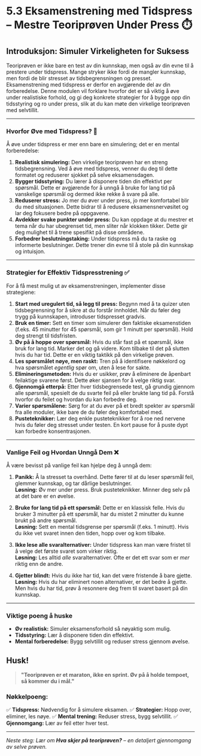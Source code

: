 # 5.3 Eksamenstrening med Tidspress – Mestre Teoriprøven Under Press ⏱️

## Introduksjon: Simuler Virkeligheten for Suksess

Teoriprøven er ikke bare en test av din kunnskap, men også av din evne til å prestere under tidspress. Mange stryker ikke fordi de mangler kunnskap, men fordi de blir stresset av tidsbegrensningen og presset. Eksamenstrening med tidspress er derfor en avgjørende del av din forberedelse. Denne modulen vil forklare hvorfor det er så viktig å øve under realistiske forhold, og gi deg konkrete strategier for å bygge opp din tidsstyring og ro under press, slik at du kan møte den virkelige teoriprøven med selvtillit.

---

### Hvorfor Øve med Tidspress? 🤔

Å øve under tidspress er mer enn bare en simulering; det er en mental forberedelse:

1.  **Realistisk simulering:** Den virkelige teoriprøven har en streng tidsbegrensning. Ved å øve med tidspress, venner du deg til dette formatet og reduserer sjokket på selve eksamensdagen.
2.  **Bygger tidsstyring:** Du lærer å disponere tiden din effektivt per spørsmål. Dette er avgjørende for å unngå å bruke for lang tid på vanskelige spørsmål og dermed ikke rekke å svare på alle.
3.  **Reduserer stress:** Jo mer du øver under press, jo mer komfortabel blir du med situasjonen. Dette bidrar til å redusere eksamensnervøsitet og lar deg fokusere bedre på oppgavene.
4.  **Avdekker svake punkter under press:** Du kan oppdage at du mestrer et tema når du har ubegrenset tid, men sliter når klokken tikker. Dette gir deg mulighet til å trene spesifikt på disse områdene.
5.  **Forbedrer beslutningstaking:** Under tidspress må du ta raske og informerte beslutninger. Dette trener din evne til å stole på din kunnskap og intuisjon.

---

### Strategier for Effektiv Tidspresstrening ✅

For å få mest mulig ut av eksamenstreningen, implementer disse strategiene:

1.  **Start med uregulert tid, så legg til press:** Begynn med å ta quizer uten tidsbegrensning for å sikre at du forstår innholdet. Når du føler deg trygg på kunnskapen, introduser tidspresset gradvis.
2.  **Bruk en timer:** Sett en timer som simulerer den faktiske eksamenstiden (f.eks. 45 minutter for 45 spørsmål, som gir 1 minutt per spørsmål). Hold deg strengt til tidsfristen.
3.  **Øv på å hoppe over spørsmål:** Hvis du står fast på et spørsmål, ikke bruk for lang tid. Marker det og gå videre. Kom tilbake til det på slutten hvis du har tid. Dette er en viktig taktikk på den virkelige prøven.
4.  **Les spørsmålet nøye, men raskt:** Tren på å identifisere nøkkelord og hva spørsmålet *egentlig* spør om, uten å lese for sakte.
5.  **Elimineringsmetoden:** Hvis du er usikker, prøv å eliminere de åpenbart feilaktige svarene først. Dette øker sjansen for å velge riktig svar.
6.  **Gjennomgå etterpå:** Etter hver tidsbegrensede test, gå grundig gjennom alle spørsmål, spesielt de du svarte feil på eller brukte lang tid på. Forstå hvorfor du feilet og hvordan du kan forbedre deg.
7.  **Varier spørsmålene:** Sørg for at du øver på et bredt spekter av spørsmål fra alle moduler, ikke bare de du føler deg komfortabel med.
8.  **Pusteteknikker:** Lær deg enkle pusteteknikker for å roe ned nervene hvis du føler deg stresset under testen. En kort pause for å puste dypt kan forbedre konsentrasjonen.

---

### Vanlige Feil og Hvordan Unngå Dem ❌

Å være bevisst på vanlige feil kan hjelpe deg å unngå dem:

1.  **Panikk:** Å la stresset ta overhånd. Dette fører til at du leser spørsmål feil, glemmer kunnskap, og tar dårlige beslutninger.  
    **Løsning:** Øv mer under press. Bruk pusteteknikker. Minner deg selv på at det bare er en øvelse.

2.  **Bruke for lang tid på ett spørsmål:** Dette er en klassisk felle. Hvis du bruker 3 minutter på ett spørsmål, har du mistet 2 minutter du kunne brukt på andre spørsmål.  
    **Løsning:** Sett en mental tidsgrense per spørsmål (f.eks. 1 minutt). Hvis du ikke vet svaret innen den tiden, hopp over og kom tilbake.

3.  **Ikke lese alle svaralternativer:** Under tidspress kan man være fristet til å velge det første svaret som virker riktig.  
    **Løsning:** Les alltid *alle* svaralternativer. Ofte er det ett svar som er *mer* riktig enn de andre.

4.  **Gjetter blindt:** Hvis du ikke har tid, kan det være fristende å bare gjette.  
    **Løsning:** Hvis du har eliminert noen alternativer, er det bedre å gjette. Men hvis du har tid, prøv å resonnere deg frem til svaret basert på din kunnskap.

---

### Viktige poeng å huske

-   **Øv realistisk:** Simuler eksamensforhold så nøyaktig som mulig.
-   **Tidsstyring:** Lær å disponere tiden din effektivt.
-   **Mental forberedelse:** Bygg selvtillit og reduser stress gjennom øvelse.

## Husk!

> **"Teoriprøven er et maraton, ikke en sprint. Øv på å holde tempoet, så kommer du i mål."**

### Nøkkelpoeng:
✅ **Tidspress:** Nødvendig for å simulere eksamen.
✅ **Strategier:** Hopp over, eliminer, les nøye.
✅ **Mental trening:** Reduser stress, bygg selvtillit.
✅ **Gjennomgang:** Lær av feil etter hver test.

---

*Neste steg: Lær om **Hva skjer på teoriprøven?** – en detaljert gjennomgang av selve prøven.*